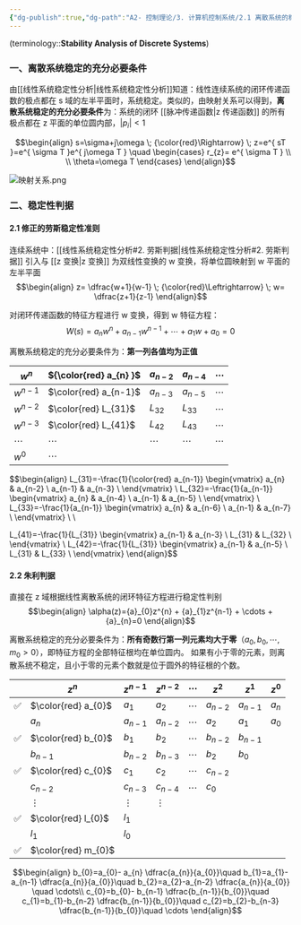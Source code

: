 ```yaml
---
{"dg-publish":true,"dg-path":"A2- 控制理论/3. 计算机控制系统/2.1 离散系统的稳定性分析.md","permalink":"/A2- 控制理论/3. 计算机控制系统/2.1 离散系统的稳定性分析/","dgPassFrontmatter":true,"noteIcon":"","created":"2025-03-18T10:25:33.000+08:00","updated":"2025-08-28T21:53:13.681+08:00"}
---
```


(terminology::**Stability Analysis of Discrete Systems**)

### 一、离散系统稳定的充分必要条件
由[[线性系统稳定性分析\|线性系统稳定性分析]]知道：线性连续系统的闭环传递函数的极点都在 s 域的左半平面时，系统稳定。类似的，由映射关系可以得到，**离散系统稳定的充分必要条件**为：系统的闭环 [[脉冲传递函数\|z 传递函数]] 的所有极点都在 z 平面的单位圆内部，$\left\lvert  p_{i} \right\rvert<1$

$$\begin{align}
s=\sigma+j\omega \; {\color{red}\Rightarrow} \; z=e^{ sT }=e^{ \sigma T }e^{ j\omega T } \quad \begin{cases}
r_{z}= e^{ \sigma T } \\
 \\
\theta=\omega T
\end{cases}
\end{align}$$

![映射关系.png](/img/user/Functional%20files/Photo%20Resources/%E6%98%A0%E5%B0%84%E5%85%B3%E7%B3%BB.png)


### 二、稳定性判据
#### 2.1 修正的劳斯稳定性准则
连续系统中：[[线性系统稳定性分析#2. 劳斯判据\|线性系统稳定性分析#2. 劳斯判据]]
引入与 [[z 变换\|z 变换]] 为双线性变换的 w 变换，将单位圆映射到 w 平面的左半平面
$$\begin{align}
z= \dfrac{w+1}{w-1} \; {\color{red}\Leftrightarrow} \; w= \dfrac{z+1}{z-1}
\end{align}$$

对闭环传递函数的特征方程进行 w 变换，得到 w 特征方程：
$$W(s)=a_{n}w^{n}+a_{n-1}w^{n-1}+\cdots+a_{1}w+a_{0}=0$$

离散系统稳定的充分必要条件为：**第一列各值均为正值**

| $w^{n}$   | ${\color{red}  a_{n} }$ | $a_{n-2}$    | $a_{n-4}$    | $\cdots$     |
| --------- | ----------------------- | ------------ | ------------ | ------------ |
| $w^{n-1}$ | $\color{red}  a_{n-1}$  | $a_{n-3}$    | $a_{n-5}$    | $\cdots$     |
| $w^{n-2}$ | $\color{red}  L_{31}$   | $L_{32}$     | $L_{33}$     | $\cdots$     |
| $w^{n-3}$ | $\color{red}  L_{41}$   | $L_{42}$     | $L_{43}$     | $\cdots$     |
| $\cdots$  | $\cdots$<br>            | $\cdots$<br> | $\cdots$<br> | $\cdots$<br> |
| $w^{0}$   | $\cdots$<br>            |              |              |              |

$$\begin{align}
L_{31}=-\frac{1}{\color{red}  a_{n-1}}  \begin{vmatrix}
a_{n} & a_{n-2} \\
a_{n-1} & a_{n-3} \\
\end{vmatrix} \\
L_{32}=-\frac{1}{a_{n-1}} \begin{vmatrix}
a_{n} & a_{n-4} \\
a_{n-1} & a_{n-5} \\
\end{vmatrix} \\ 
L_{33}=-\frac{1}{a_{n-1}} \begin{vmatrix}
a_{n} & a_{n-6} \\
a_{n-1} & a_{n-7} \\
\end{vmatrix} \\  \\ 

L_{41}=-\frac{1}{L_{31}} \begin{vmatrix}
a_{n-1} & a_{n-3} \\
L_{31} & L_{32} \\
\end{vmatrix} \\
L_{42}=-\frac{1}{L_{31}} \begin{vmatrix}
a_{n-1} & a_{n-5} \\
L_{31} & L_{33} \\
\end{vmatrix}
\end{align}$$

#### 2.2 朱利判据
直接在 z 域根据线性离散系统的闭环特征方程进行稳定性判别
$$\begin{align}
\alpha(z)={a}_{0}z^{n} + {a}_{1}z^{n-1} + \cdots +  {a}_{n}=0
\end{align}$$

离散系统稳定的充分必要条件为：**所有奇数行第一列元素均大于零**（$a_{0},b_{0},\cdots,m_{0}>0$），即特征方程的全部特征根均在单位圆内。
如果有小于零的元素，则离散系统不稳定，且小于零的元素个数就是位于圆外的特征根的个数。


|     | $z^{n}$              | $z^{n-1}$ | $z^{n-2}$ | $\cdots$ | $z^{2}$   | $z^{1}$   | $z^{0}$ |
| --- | -------------------- | --------- | --------- | -------- | --------- | --------- | ------- |
| ✅   | $\color{red}  a_{0}$ | $a_{1}$   | $a_{2}$   | $\cdots$ | $a_{n-2}$ | $a_{n-1}$ | $a_{n}$ |
|     | $a_{n}$              | $a_{n-1}$ | $a_{n-2}$ | $\cdots$ | $a_{2}$   | $a_{1}$   | $a_{0}$ |
| ✅   | $\color{red}  b_{0}$ | $b_{1}$   | $b_{2}$   | $\cdots$ | $b_{n-2}$ | $b_{n-1}$ |         |
|     | $b_{n-1}$            | $b_{n-2}$ | $b_{n-3}$ | $\cdots$ | $b_{2}$   | $b_{0}$   |         |
| ✅   | $\color{red}  c_{0}$ | $c_{1}$   | $c_{2}$   | $\cdots$ | $c_{n-2}$ |           |         |
|     | $c_{n-2}$            | $c_{n-3}$ | $c_{n-4}$ | $\cdots$ | $c_{0}$   |           |         |
|     | $\vdots$             | $\vdots$  | $\vdots$  |          |           |           |         |
| ✅   | $\color{red}  l_{0}$ | $l_{1}$   |           |          |           |           |         |
|     | $l_{1}$              | $l_{0}$   |           |          |           |           |         |
| ✅   | $\color{red}  m_{0}$ |           |           |          |           |           |         |


$$\begin{align}
b_{0}=a_{0}- a_{n} \dfrac{a_{n}}{a_{0}}\quad  b_{1}=a_{1}-a_{n-1} \dfrac{a_{n}}{a_{0}}\quad  b_{2}=a_{2}-a_{n-2} \dfrac{a_{n}}{a_{0}} \quad \cdots\\
c_{0}=b_{0}- b_{n-1} \dfrac{b_{n-1}}{b_{0}}\quad  c_{1}=b_{1}-b_{n-2} \dfrac{b_{n-1}}{b_{0}}\quad  c_{2}=b_{2}-b_{n-3} \dfrac{b_{n-1}}{b_{0}}\quad \cdots
\end{align}$$

